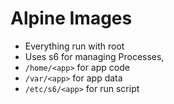 # Alpine Images

- Everything run with root
- Uses s6 for managing Processes,
- `/home/<app>` for app code
- `/var/<app>` for app data
- `/etc/s6/<app>` for run script


